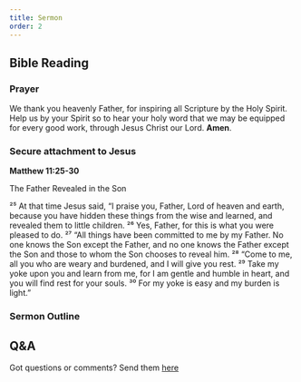 ```yaml
---
title: Sermon 
order: 2
---
```


## Bible Reading

### Prayer
We thank you heavenly Father, for inspiring all Scripture by the Holy Spirit. Help us by your Spirit so to hear your holy word that we may be equipped for every good work, through Jesus Christ our Lord. **Amen**.

### Secure attachment to Jesus

**Matthew 11:25-30**

The Father Revealed in the Son

²⁵ At that time Jesus said, “I praise you, Father, Lord of heaven and earth, because you have hidden these things from the wise and learned, and revealed them to little children. ²⁶ Yes, Father, for this is what you were pleased to do.
²⁷ “All things have been committed to me by my Father. No one knows the Son except the Father, and no one knows the Father except the Son and those to whom the Son chooses to reveal him.
²⁸ “Come to me, all you who are weary and burdened, and I will give you rest. ²⁹ Take my yoke upon you and learn from me, for I am gentle and humble in heart, and you will find rest for your souls. ³⁰ For my yoke is easy and my burden is light.”

### Sermon Outline



## Q&A
Got questions or comments? Send them [here](https://tinyurl.com/SGHACQuestionsAnswers)
